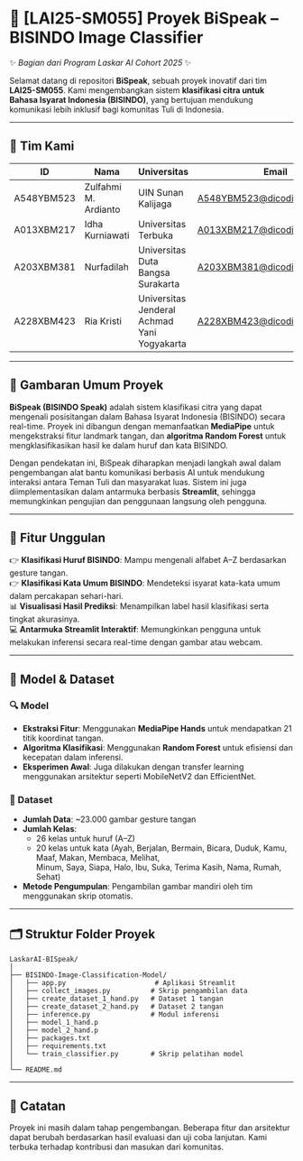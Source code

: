 # 🧐 [LAI25-SM055] Proyek BiSpeak – BISINDO Image Classifier

✨ *Bagian dari Program Laskar AI Cohort 2025* ✨

Selamat datang di repositori **BiSpeak**, sebuah proyek inovatif dari tim **LAI25-SM055**. Kami mengembangkan sistem **klasifikasi citra untuk Bahasa Isyarat Indonesia (BISINDO)**, yang bertujuan mendukung komunikasi lebih inklusif bagi komunitas Tuli di Indonesia.

---

## 👥 Tim Kami

| ID         | Nama                 | Universitas                                 | Email                                                                  | GitHub                                      |
| ---------- | -------------------- | ------------------------------------------- | ---------------------------------------------------------------------- | ------------------------------------------- |
| A548YBM523 | Zulfahmi M. Ardianto | UIN Sunan Kalijaga                          | [A548YBM523@dicodingacademy.id](mailto\:A548YBM523@dicodingacademy.id) | [7z1x](https://github.com/7z1x)             |
| A013XBM217 | Idha Kurniawati      | Universitas Terbuka                         | [A013XBM217@dicodingacademy.id](mailto\:A013XBM217@dicodingacademy.id) | [idhak](https://github.com/idhak)           |
| A203XBM381 | Nurfadilah           | Universitas Duta Bangsa Surakarta           | [A203XBM381@dicodingacademy.id](mailto\:A203XBM381@dicodingacademy.id) | [smithdilah](https://github.com/smithdilah) |
| A228XBM423 | Ria Kristi           | Universitas Jenderal Achmad Yani Yogyakarta | [A228XBM423@dicodingacademy.id](mailto\:A228XBM423@dicodingacademy.id) | [riakrst](https://github.com/riakrst)       |

---

## 📌 Gambaran Umum Proyek

**BiSpeak (BISINDO Speak)** adalah sistem klasifikasi citra yang dapat mengenali posisitangan dalam Bahasa Isyarat Indonesia (BISINDO) secara real-time. Proyek ini dibangun dengan memanfaatkan **MediaPipe** untuk mengekstraksi fitur landmark tangan, dan **algoritma Random Forest** untuk mengklasifikasikan hasil ke dalam huruf dan kata BISINDO.

Dengan pendekatan ini, BiSpeak diharapkan menjadi langkah awal dalam pengembangan alat bantu komunikasi berbasis AI untuk mendukung interaksi antara Teman Tuli dan masyarakat luas. Sistem ini juga diimplementasikan dalam antarmuka berbasis **Streamlit**, sehingga memungkinkan pengujian dan penggunaan langsung oleh pengguna.

---

## 🚀 Fitur Unggulan

👉 **Klasifikasi Huruf BISINDO**: Mampu mengenali alfabet A–Z berdasarkan gesture tangan.\
👉 **Klasifikasi Kata Umum BISINDO**: Mendeteksi isyarat kata-kata umum dalam percakapan sehari-hari.\
📊 **Visualisasi Hasil Prediksi**: Menampilkan label hasil klasifikasi serta tingkat akurasinya.\
💻 **Antarmuka Streamlit Interaktif**: Memungkinkan pengguna untuk melakukan inferensi secara real-time dengan gambar atau webcam.

---

## 🧠 Model & Dataset

### 🔍 Model

- **Ekstraksi Fitur**: Menggunakan **MediaPipe Hands** untuk mendapatkan 21 titik koordinat tangan.
- **Algoritma Klasifikasi**: Menggunakan **Random Forest** untuk efisiensi dan kecepatan dalam inferensi.
- **Eksperimen Awal**: Juga dilakukan dengan transfer learning menggunakan arsitektur seperti MobileNetV2 dan EfficientNet.

### 📂 Dataset

- **Jumlah Data**: \~23.000 gambar gesture tangan
- **Jumlah Kelas**:
  - 26 kelas untuk huruf (A–Z)
  - 20 kelas untuk kata (Ayah, Berjalan, Bermain, Bicara, Duduk, Kamu, Maaf, Makan, Membaca, Melihat,  
Minum, Saya, Siapa, Halo, Ibu, Suka, Terima Kasih, Nama, Rumah, Sehat)
- **Metode Pengumpulan**: Pengambilan gambar mandiri oleh tim menggunakan skrip otomatis.
---

## 🗂️ Struktur Folder Proyek

```
LaskarAI-BISpeak/
│
├── BISINDO-Image-Classification-Model/
│   ├── app.py                      # Aplikasi Streamlit
│   ├── collect_images.py          # Skrip pengambilan data
│   ├── create_dataset_1_hand.py   # Dataset 1 tangan
│   ├── create_dataset_2_hand.py   # Dataset 2 tangan
│   ├── inference.py               # Modul inferensi
│   ├── model_1_hand.p
│   ├── model_2_hand.p
│   ├── packages.txt
│   ├── requirements.txt
│   └── train_classifier.py        # Skrip pelatihan model
│
└── README.md
```

---

## 📣 Catatan

Proyek ini masih dalam tahap pengembangan. Beberapa fitur dan arsitektur dapat berubah berdasarkan hasil evaluasi dan uji coba lanjutan. Kami terbuka terhadap kontribusi dan masukan dari komunitas.


